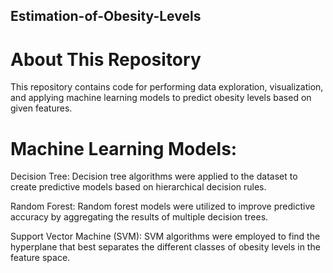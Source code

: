 ## Estimation-of-Obesity-Levels
# About This Repository
This repository contains code for performing data exploration, visualization,
and applying machine learning models to predict obesity levels based on given features. 

# Machine Learning Models:
Decision Tree: Decision tree algorithms were applied to the dataset to create predictive models based on hierarchical decision rules.

Random Forest: Random forest models were utilized to improve predictive accuracy by aggregating the results of multiple decision trees.

Support Vector Machine (SVM): SVM algorithms were employed to find the hyperplane that best separates the different classes of obesity levels in the feature space.
